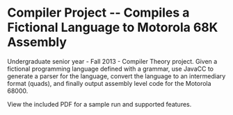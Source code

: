 # Compiler Project -- Compiles a Fictional Language to Motorola 68K Assembly
Undergraduate senior year - Fall 2013 - Compiler Theory project. Given a fictional programming language defined with a grammar, use JavaCC to generate a parser for the language, convert the language to an intermediary format (quads), and finally output assembly level code for the Motorola 68000. 

View the included PDF for a sample run and supported features.
